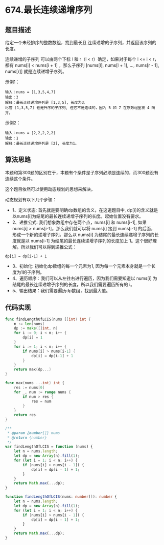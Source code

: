 # 674.最长连续递增序列

## 题目描述
给定一个未经排序的整数数组，找到最长且 连续递增的子序列，并返回该序列的长度。

连续递增的子序列 可以由两个下标 l 和 r（l < r）确定，如果对于每个 l <= i < r，都有 nums[i] < nums[i + 1] ，那么子序列 [nums[l], nums[l + 1], ..., nums[r - 1], nums[r]] 就是连续递增子序列。

示例1：
```
输入：nums = [1,3,5,4,7]
输出：3
解释：最长连续递增序列是 [1,3,5], 长度为3。
尽管 [1,3,5,7] 也是升序的子序列, 但它不是连续的，因为 5 和 7 在原数组里被 4 隔开。
```

示例2：
```
输入：nums = [2,2,2,2,2]
输出：1
解释：最长连续递增序列是 [2], 长度为1。
```

## 算法思路
本题和第300题的区别在于，本题有个条件是子序列必须是连续的，而300题没有连续这个条件。

这个题目依然可以使用动态规划的思想来解决。

动态规划有以下几个步骤：
- 1、定义状态: 首先就是要明确dp数组的含义，在这道题目中, dp[i]的含义就是以nums[i]为结尾的最长连续递增子序列的长度。起始位置没有要求。
- 2、递推公式: 我们想象数组中存在两个点，nums[i] 和 nums[i-1], 如果 nums[i] > nums[i-1]，那么我们就可以将 nums[i] 接到 nums[i-1] 的后面，形成一个新的递增子序列。那么以 nums[i] 为结尾的最长连续递增子序列的长度就是以 nums[i-1] 为结尾的最长连续递增子序列的长度加上 1。这个很好理解。所以我们可以得到递推公式：
```
dp[i] = dp[i-1] + 1
```
- 3、初始化: 初始化dp数组的每一个元素为1, 因为每一个元素本身就是一个长度为1的子序列。
- 4、遍历顺序：我们可以从左往右进行遍历，因为我们需要知道以 nums[i] 为结尾的最长连续递增子序列的长度，所以我们需要遍历所有的 i。
- 5、输出结果：我们需要遍历dp数组，找到最大值。

## 代码实现

```go
func findLengthOfLCIS(nums []int) int {
    n := len(nums)
    dp := make([]int, n)
    for i := 0; i < n; i++ {
        dp[i] = 1
    }
    for i := 1; i < n; i++ {
        if nums[i] > nums[i-1] {
            dp[i] = dp[i-1] + 1
        }
    }
    return max(dp...)
}

func max(nums ...int) int {
    res := nums[0]
    for _, num := range nums {
        if num > res {
            res = num
        }
    }
    return res
}
```

```js
/**
 * @param {number[]} nums
 * @return {number}
 */
var findLengthOfLCIS = function (nums) {
    let n = nums.length;
    let dp = new Array(n).fill(1);
    for (let i = 1; i < n; i++) {
        if (nums[i] > nums[i - 1]) {
            dp[i] = dp[i - 1] + 1;
        }
    }
    return Math.max(...dp);
}
```

```ts
function findLengthOfLCIS(nums: number[]): number {
    let n = nums.length;
    let dp = new Array(n).fill(1);
    for (let i = 1; i < n; i++) {
        if (nums[i] > nums[i - 1]) {
            dp[i] = dp[i - 1] + 1;
        }
    }
    return Math.max(...dp);
}
```




